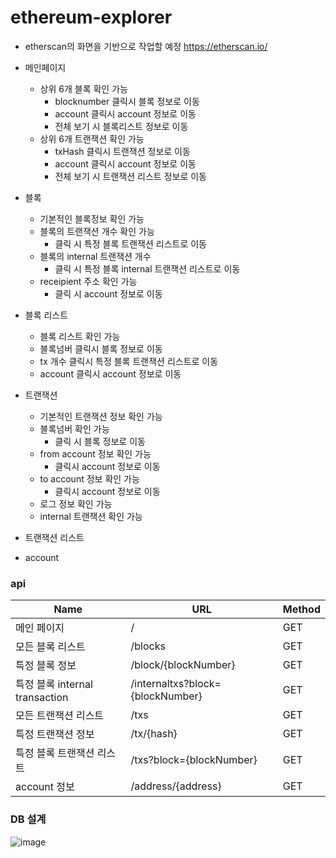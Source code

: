 # ethereum-explorer

- etherscan의 화면을 기반으로 작업할 예정  https://etherscan.io/

- 메인페이지
    - 상위 6개 블록 확인 가능
        - blocknumber 클릭시 블록 정보로 이동
        - account 클릭시 account 정보로 이동
        - 전체 보기 시 블록리스트 정보로 이동
    - 상위 6개 트랜잭션 확인 가능
        - txHash 클릭시 트랜잭션 정보로 이동
        - account 클릭시 account 정보로 이동
        - 전체 보기 시 트랜잭션 리스트 정보로 이동
- 블록
    - 기본적인 블록정보 확인 가능
    - 블록의 트랜잭션 개수 확인 가능
        - 클릭 시 특정 블록 트랜잭션 리스트로 이동
    - 블록의 internal 트랜잭션 개수
        - 클릭 시 특정 블록 internal 트랜잭션 리스트로 이동
    - receipient 주소 확인 가능
        - 클릭 시 account 정보로 이동
- 블록 리스트
    - 블록 리스트 확인 가능
    - 블록넘버 클릭시 블록 정보로 이동
    - tx 개수 클릭시 특정 블록 트랜잭션 리스트로 이동
    - account 클릭시 account 정보로 이동
- 트랜잭션
    - 기본적인 트랜잭션 정보 확인 가능
    - 블록넘버 확인 가능
        - 클릭 시 블록 정보로 이동
    - from account 정보 확인 가능
        - 클릭시 account 정보로 이동
    - to account 정보 확인 가능
        - 클릭시 account 정보로 이동
    - 로그 정보 확인 가능
    - internal 트랜잭션 확인 가능
- 트랜잭션 리스트
    
    
- account

### api

|Name|URL|Method|
|---|---|---|
|메인 페이지|/|GET|
|모든 블록 리스트|/blocks|GET|
|특정 블록 정보|/block/{blockNumber}|GET|
|특정 블록 internal transaction|/internaltxs?block={blockNumber}|GET|
|모든 트랜잭션 리스트|/txs|GET|
|특정 트랜잭션 정보|/tx/{hash}|GET|
|특정 블록 트랜잭션 리스트|/txs?block={blockNumber}|GET|
|account 정보|/address/{address}|GET|

### DB 설계

![image](https://github.com/GwangIl-Park/ethereum-explorer/assets/40749130/41c0921a-6729-4383-9801-c5f9bb2d3484)

